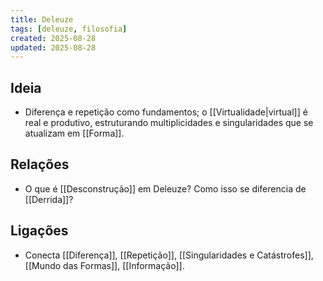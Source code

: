 ```yaml
---
title: Deleuze
tags: [deleuze, filosofia]
created: 2025-08-28
updated: 2025-08-28
---
```


## Ideia
- Diferença e repetição como fundamentos; o [[Virtualidade|virtual]] é real e produtivo, estruturando multiplicidades e singularidades que se atualizam em [[Forma]].

## Relações
* O que é [[Desconstrução]] em Deleuze? Como isso se diferencia de [[Derrida]]?

## Ligações
- Conecta [[Diferença]], [[Repetição]], [[Singularidades e Catástrofes]], [[Mundo das Formas]], [[Informação]].
